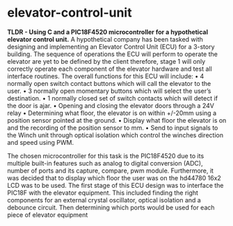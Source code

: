 # elevator-control-unit
**TLDR - Using C and a PIC18F4520 microcontroller for a hypothetical elevator control unit.**
A hypothetical company has been tasked with designing and implementing an Elevator Control Unit (ECU) for a 3-story building. The sequence of operations the ECU will perform to operate the elevator are yet to be defined by the client therefore, stage 1 will only correctly operate each component of the elevator hardware and test all interface routines. The overall functions for this ECU will include:
  •	4 normally open switch contact buttons which will call the elevator to the user.
  •	3 normally open momentary buttons which will select the user’s destination.
  •	1 normally closed set of switch contacts which will detect if the door is ajar.
  •	Opening and closing the elevator doors through a 24V relay
  •	Determining what floor, the elevator is on within +/-20mm using a position sensor pointed at the ground.
  •	Display what floor the elevator is on and the recording of the position sensor to mm.
  •	Send to input signals to the Winch unit through optical isolation which control the winches direction and speed using PWM.

The chosen microcontroller for this task is the PIC18F4520 due to its multiple built-in features such as analog to digital conversion (ADC), number of ports and its capture, compare, pwm module. Furthermore, it was decided that to display which floor the user was on the hd44780 16x2 LCD was to be used.
The first stage of this ECU design was to interface the PIC18F with the elevator equipment. This included finding the right components for an external crystal oscillator, optical isolation and a debounce circuit. Then determining which ports would be used for each piece of elevator equipment 
